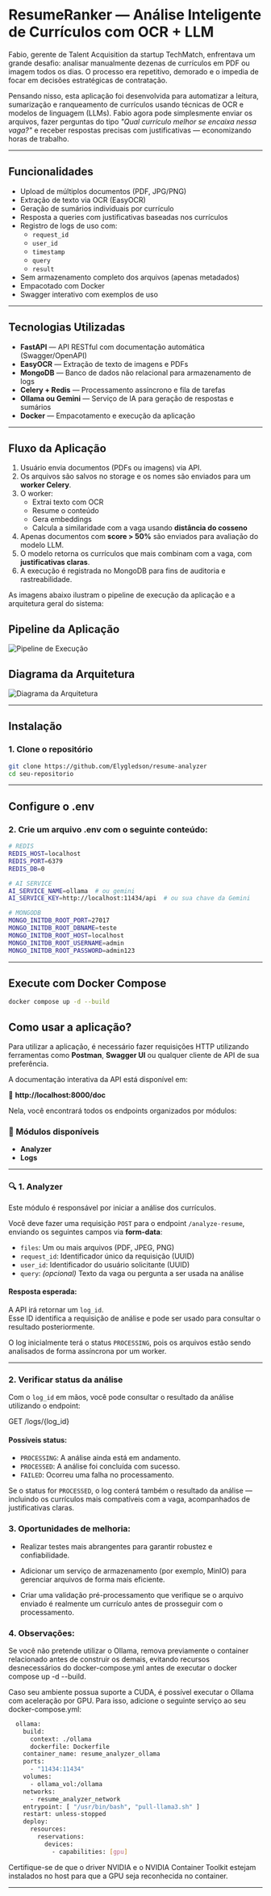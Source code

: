 # ResumeRanker — Análise Inteligente de Currículos com OCR + LLM

Fabio, gerente de Talent Acquisition da startup TechMatch, enfrentava um grande desafio: analisar manualmente dezenas de currículos em PDF ou imagem todos os dias. O processo era repetitivo, demorado e o impedia de focar em decisões estratégicas de contratação.

Pensando nisso, esta aplicação foi desenvolvida para automatizar a leitura, sumarização e ranqueamento de currículos usando técnicas de OCR e modelos de linguagem (LLMs). Fabio agora pode simplesmente enviar os arquivos, fazer perguntas do tipo _"Qual currículo melhor se encaixa nessa vaga?"_ e receber respostas precisas com justificativas — economizando horas de trabalho.

---

## Funcionalidades

- Upload de múltiplos documentos (PDF, JPG/PNG)
- Extração de texto via OCR (EasyOCR)
- Geração de sumários individuais por currículo
-  Resposta a queries com justificativas baseadas nos currículos
- Registro de logs de uso com:
  - `request_id`
  - `user_id`
  - `timestamp`
  - `query`
  - `result`
- Sem armazenamento completo dos arquivos (apenas metadados)
- Empacotado com Docker
- Swagger interativo com exemplos de uso

---

## Tecnologias Utilizadas

- **FastAPI** — API RESTful com documentação automática (Swagger/OpenAPI)  
- **EasyOCR** — Extração de texto de imagens e PDFs  
- **MongoDB** — Banco de dados não relacional para armazenamento de logs  
- **Celery + Redis** — Processamento assíncrono e fila de tarefas  
- **Ollama ou Gemini** — Serviço de IA para geração de respostas e sumários  
- **Docker** — Empacotamento e execução da aplicação  

---

## Fluxo da Aplicação

1. Usuário envia documentos (PDFs ou imagens) via API.
2. Os arquivos são salvos no storage e os nomes são enviados para um **worker Celery**.
3. O worker:
   - Extrai texto com OCR
   - Resume o conteúdo
   - Gera embeddings
   - Calcula a similaridade com a vaga usando **distância do cosseno**
4. Apenas documentos com **score > 50%** são enviados para avaliação do modelo LLM.
5. O modelo retorna os currículos que mais combinam com a vaga, com **justificativas claras**.
6. A execução é registrada no MongoDB para fins de auditoria e rastreabilidade.

As imagens abaixo ilustram o pipeline de execução da aplicação e a arquitetura geral do sistema:
## Pipeline da Aplicação
![Pipeline de Execução](pipeline.png)
## Diagrama da Arquitetura
![Diagrama da Arquitetura](arquitetura.png)

---

## Instalação

### 1. Clone o repositório

```bash
git clone https://github.com/Elygledson/resume-analyzer
cd seu-repositorio
```

---

## Configure o .env

### 2. Crie um arquivo .env com o seguinte conteúdo:

```bash
# REDIS
REDIS_HOST=localhost
REDIS_PORT=6379
REDIS_DB=0

# AI SERVICE
AI_SERVICE_NAME=ollama  # ou gemini
AI_SERVICE_KEY=http://localhost:11434/api  # ou sua chave da Gemini

# MONGODB
MONGO_INITDB_ROOT_PORT=27017
MONGO_INITDB_ROOT_DBNAME=teste
MONGO_INITDB_ROOT_HOST=localhost
MONGO_INITDB_ROOT_USERNAME=admin
MONGO_INITDB_ROOT_PASSWORD=admin123
```

---

## Execute com Docker Compose

```bash
docker compose up -d --build
```

## Como usar a aplicação?

Para utilizar a aplicação, é necessário fazer requisições HTTP utilizando ferramentas como **Postman**, **Swagger UI** ou qualquer cliente de API de sua preferência.

A documentação interativa da API está disponível em:

🔗 **http://localhost:8000/doc**

Nela, você encontrará todos os endpoints organizados por módulos:

### 🔹 Módulos disponíveis

- **Analyzer**
- **Logs**

---

### 🔍 1. Analyzer

Este módulo é responsável por iniciar a análise dos currículos.

Você deve fazer uma requisição `POST` para o endpoint `/analyze-resume`, enviando os seguintes campos via **form-data**:

- `files`: Um ou mais arquivos (PDF, JPEG, PNG)
- `request_id`: Identificador único da requisição (UUID)
- `user_id`: Identificador do usuário solicitante (UUID)
- `query`: *(opcional)* Texto da vaga ou pergunta a ser usada na análise

#### Resposta esperada:
A API irá retornar um `log_id`.  
Esse ID identifica a requisição de análise e pode ser usado para consultar o resultado posteriormente.

O log inicialmente terá o status `PROCESSING`, pois os arquivos estão sendo analisados de forma assíncrona por um worker.

---

### 2. Verificar status da análise

Com o `log_id` em mãos, você pode consultar o resultado da análise utilizando o endpoint:

GET /logs/{log_id}

#### Possíveis status:
- `PROCESSING`: A análise ainda está em andamento.
- `PROCESSED`: A análise foi concluída com sucesso.
- `FAILED`: Ocorreu uma falha no processamento.

Se o status for `PROCESSED`, o log conterá também o resultado da análise — incluindo os currículos mais compatíveis com a vaga, acompanhados de justificativas claras.

### 3. Oportunidades de melhoria:
- Realizar testes mais abrangentes para garantir robustez e confiabilidade.

- Adicionar um serviço de armazenamento (por exemplo, MinIO) para gerenciar arquivos de forma mais eficiente.

- Criar uma validação pré-processamento que verifique se o arquivo enviado é realmente um currículo antes de prosseguir com o processamento.

### 4. Observações:

Se você não pretende utilizar o Ollama, remova previamente o container relacionado antes de construir os demais, evitando recursos desnecessários do docker-compose.yml antes de executar o docker compose up -d --build.

Caso seu ambiente possua suporte a CUDA, é possível executar o Ollama com aceleração por GPU. Para isso, adicione o seguinte serviço ao seu docker-compose.yml:

```bash
  ollama:
    build:
      context: ./ollama
      dockerfile: Dockerfile
    container_name: resume_analyzer_ollama
    ports:
      - "11434:11434"
    volumes:
      - ollama_vol:/ollama
    networks:
      - resume_analyzer_network
    entrypoint: [ "/usr/bin/bash", "pull-llama3.sh" ]
    restart: unless-stopped
    deploy:
      resources:
        reservations:
          devices:
            - capabilities: [gpu]
```
Certifique-se de que o driver NVIDIA e o NVIDIA Container Toolkit estejam instalados no host para que a GPU seja reconhecida no container.

---